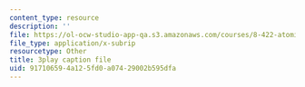 ```yaml
---
content_type: resource
description: ''
file: https://ol-ocw-studio-app-qa.s3.amazonaws.com/courses/8-422-atomic-and-optical-physics-ii-spring-2013/917106594a125fd0a07429002b595dfa_Ih01TfuEfqU.vtt
file_type: application/x-subrip
resourcetype: Other
title: 3play caption file
uid: 91710659-4a12-5fd0-a074-29002b595dfa
---
```

